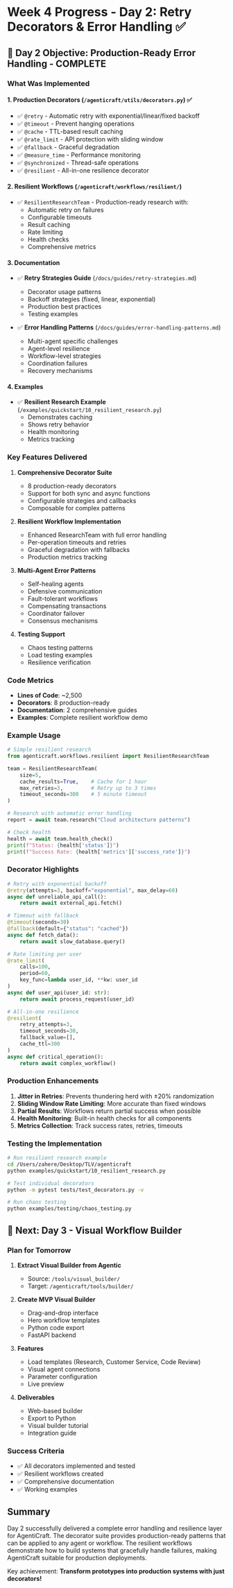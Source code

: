 # Week 4 Progress - Day 2: Retry Decorators & Error Handling ✅

## 🎯 Day 2 Objective: Production-Ready Error Handling - COMPLETE

### What Was Implemented

#### 1. **Production Decorators** (`/agenticraft/utils/decorators.py`) ✅
- ✅ `@retry` - Automatic retry with exponential/linear/fixed backoff
- ✅ `@timeout` - Prevent hanging operations  
- ✅ `@cache` - TTL-based result caching
- ✅ `@rate_limit` - API protection with sliding window
- ✅ `@fallback` - Graceful degradation
- ✅ `@measure_time` - Performance monitoring
- ✅ `@synchronized` - Thread-safe operations
- ✅ `@resilient` - All-in-one resilience decorator

#### 2. **Resilient Workflows** (`/agenticraft/workflows/resilient/`)
- ✅ `ResilientResearchTeam` - Production-ready research with:
  - Automatic retry on failures
  - Configurable timeouts
  - Result caching
  - Rate limiting
  - Health checks
  - Comprehensive metrics

#### 3. **Documentation**
- ✅ **Retry Strategies Guide** (`/docs/guides/retry-strategies.md`)
  - Decorator usage patterns
  - Backoff strategies (fixed, linear, exponential)
  - Production best practices
  - Testing examples
  
- ✅ **Error Handling Patterns** (`/docs/guides/error-handling-patterns.md`)
  - Multi-agent specific challenges
  - Agent-level resilience
  - Workflow-level strategies
  - Coordination failures
  - Recovery mechanisms

#### 4. **Examples**
- ✅ **Resilient Research Example** (`/examples/quickstart/10_resilient_research.py`)
  - Demonstrates caching
  - Shows retry behavior
  - Health monitoring
  - Metrics tracking

### Key Features Delivered

1. **Comprehensive Decorator Suite**
   - 8 production-ready decorators
   - Support for both sync and async functions
   - Configurable strategies and callbacks
   - Composable for complex patterns

2. **Resilient Workflow Implementation**
   - Enhanced ResearchTeam with full error handling
   - Per-operation timeouts and retries
   - Graceful degradation with fallbacks
   - Production metrics tracking

3. **Multi-Agent Error Patterns**
   - Self-healing agents
   - Defensive communication
   - Fault-tolerant workflows
   - Compensating transactions
   - Coordinator failover
   - Consensus mechanisms

4. **Testing Support**
   - Chaos testing patterns
   - Load testing examples
   - Resilience verification

### Code Metrics

- **Lines of Code**: ~2,500
- **Decorators**: 8 production-ready
- **Documentation**: 2 comprehensive guides
- **Examples**: Complete resilient workflow demo

### Example Usage

```python
# Simple resilient research
from agenticraft.workflows.resilient import ResilientResearchTeam

team = ResilientResearchTeam(
    size=5,
    cache_results=True,    # Cache for 1 hour
    max_retries=3,         # Retry up to 3 times
    timeout_seconds=300    # 5 minute timeout
)

# Research with automatic error handling
report = await team.research("Cloud architecture patterns")

# Check health
health = await team.health_check()
print(f"Status: {health['status']}")
print(f"Success Rate: {health['metrics']['success_rate']}")
```

### Decorator Highlights

```python
# Retry with exponential backoff
@retry(attempts=3, backoff="exponential", max_delay=60)
async def unreliable_api_call():
    return await external_api.fetch()

# Timeout with fallback
@timeout(seconds=30)
@fallback(default={"status": "cached"})
async def fetch_data():
    return await slow_database.query()

# Rate limiting per user
@rate_limit(
    calls=100, 
    period=60,
    key_func=lambda user_id, **kw: user_id
)
async def user_api(user_id: str):
    return await process_request(user_id)

# All-in-one resilience
@resilient(
    retry_attempts=3,
    timeout_seconds=30,
    fallback_value=[],
    cache_ttl=300
)
async def critical_operation():
    return await complex_workflow()
```

### Production Enhancements

1. **Jitter in Retries**: Prevents thundering herd with ±20% randomization
2. **Sliding Window Rate Limiting**: More accurate than fixed windows
3. **Partial Results**: Workflows return partial success when possible
4. **Health Monitoring**: Built-in health checks for all components
5. **Metrics Collection**: Track success rates, retries, timeouts

### Testing the Implementation

```bash
# Run resilient research example
cd /Users/zahere/Desktop/TLV/agenticraft
python examples/quickstart/10_resilient_research.py

# Test individual decorators
python -m pytest tests/test_decorators.py -v

# Run chaos testing
python examples/testing/chaos_testing.py
```

## 🎯 Next: Day 3 - Visual Workflow Builder

### Plan for Tomorrow

1. **Extract Visual Builder from Agentic**
   - Source: `/tools/visual_builder/`
   - Target: `/agenticraft/tools/builder/`

2. **Create MVP Visual Builder**
   - Drag-and-drop interface
   - Hero workflow templates
   - Python code export
   - FastAPI backend

3. **Features**
   - Load templates (Research, Customer Service, Code Review)
   - Visual agent connections
   - Parameter configuration
   - Live preview

4. **Deliverables**
   - Web-based builder
   - Export to Python
   - Visual builder tutorial
   - Integration guide

### Success Criteria

- ✅ All decorators implemented and tested
- ✅ Resilient workflows created
- ✅ Comprehensive documentation
- ✅ Working examples

## Summary

Day 2 successfully delivered a complete error handling and resilience layer for AgentiCraft. The decorator suite provides production-ready patterns that can be applied to any agent or workflow. The resilient workflows demonstrate how to build systems that gracefully handle failures, making AgentiCraft suitable for production deployments.

Key achievement: **Transform prototypes into production systems with just decorators!**
